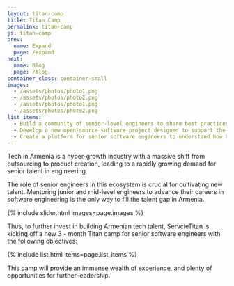 ```yaml
---
layout: titan-camp
title: Titan Camp
permalink: titan-camp
js: titan-camp
prev:
  name: Expand
  page: /expand
next:
  name: Blog
  page: /blog
container_class: container-small
images:
  - /assets/photos/photo1.png
  - /assets/photos/photo2.png
  - /assets/photos/photo1.png
  - /assets/photos/photo2.png
list_items:
  - Build a community of senior-level engineers to share best practices, deepen their knowledge in the latest new technologies and go through advanced C# and introduction to React for back-end developers course.
  - Develop a new open-source software project designed to support the travel industry while they are currently going through probably the most challenging time in their history.
  - Create a platform for senior software engineers to understand how big companies, like ServiceTitan, manage SDLC (software development life cycle), what challenges they have, how they address them, and what tools they use to achieve utmost scalability and productivity.
---
```


Tech in Armenia is a hyper-growth industry with a massive shift from outsourcing to product creation, leading to a rapidly growing demand for senior talent in engineering.

The role of senior engineers in this ecosystem is crucial for cultivating new talent. Mentoring junior and mid-level engineers to advance their careers in software engineering is the only way to fill the talent gap in Armenia.

{% include slider.html images=page.images %}

Thus, to further invest in building Armenian tech talent, ServcieTitan is kicking off a new 3 - month Titan camp for senior software engineers with the following objectives:

{% include list.html items=page.list_items %}

This camp will provide an immense wealth of experience, and plenty of opportunities for further leadership.
